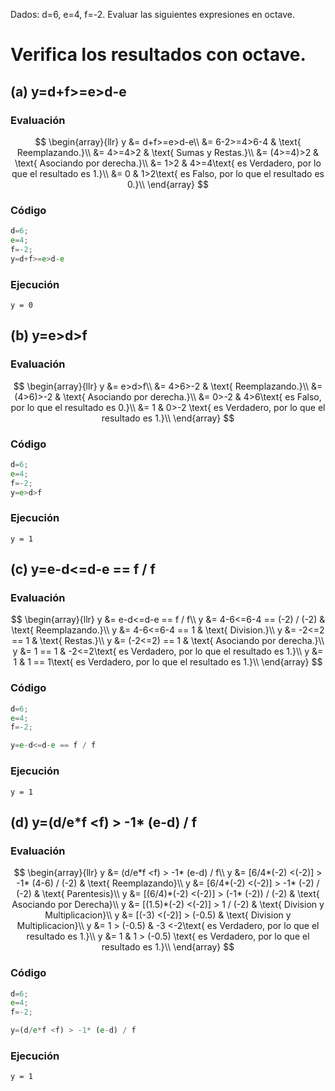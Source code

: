 Dados: d=6, e=4, f=-2. Evaluar las siguientes expresiones en octave.

#   Verifica los resultados con octave.

## (a) y=d+f>=e>d-e

### Evaluación
$$
	\begin{array}{llr}
		y &= d+f>=e>d-e\\
		  &= 6-2>=4>6-4 & \text{ Reemplazando.}\\ 
		  &= 4>=4>2 & \text{ Sumas y Restas.}\\
		  &= (4>=4)>2 & \text{ Asociando por derecha.}\\
		  &= 1>2 & 4>=4\text{ es Verdadero, por lo que el resultado es 1.}\\
		  &= 0 & 1>2\text{ es Falso, por lo que el resultado es 0.}\\ 
	\end{array}
$$

### Código

```octave
d=6;
e=4;
f=-2;
y=d+f>=e>d-e
```

### Ejecución
```
y = 0
```

## (b) y=e>d>f

### Evaluación
$$
	\begin{array}{llr}
		y &= e>d>f\\
		  &= 4>6>-2 & \text{ Reemplazando.}\\ 
		  &= (4>6)>-2 & \text{ Asociando por derecha.}\\ 
		  &= 0>-2 & 4>6\text{ es Falso, por lo que el resultado es 0.}\\ 
		  &= 1 & 0>-2 \text{ es Verdadero, por lo que el resultado es 1.}\\ 
	\end{array}
$$
### Código
```octave
d=6;
e=4;
f=-2;
y=e>d>f
```

### Ejecución
```
y = 1
```

## (c) y=e-d<=d-e == f / f
### Evaluación
$$
	\begin{array}{llr}
		y &=  e-d<=d-e == f / f\\
		y &=  4-6<=6-4 == (-2) / (-2) & \text{ Reemplazando.}\\ 
		y &=  4-6<=6-4 == 1 & \text{ Division.}\\ 
		y &=  -2<=2 == 1 & \text{ Restas.}\\ 
		y &=  (-2<=2) == 1 & \text{ Asociando por derecha.}\\ 
		y &=  1 == 1 & -2<=2\text{ es Verdadero, por lo que el resultado es 1.}\\ 
		y &=  1 & 1 == 1\text{ es Verdadero, por lo que el resultado es 1.}\\ 
	\end{array}
$$

### Código
```octave
d=6;
e=4;
f=-2;

y=e-d<=d-e == f / f
```

### Ejecución
```
y = 1
```

## (d) y=(d/e\*f <f) > -1* (e-d) / f

### Evaluación
$$
	\begin{array}{llr}
		y &= (d/e*f <f) > -1* (e-d) / f\\
		y &= [6/4*(-2) <(-2)] > -1* (4-6) / (-2) & \text{ Reemplazando}\\ 
		y &= [6/4*(-2) <(-2)] > -1* (-2) / (-2) & \text{ Parentesis}\\ 
		y &= [(6/4)*(-2) <(-2)] > (-1* (-2)) / (-2) & \text{ Asociando por Derecha}\\ 
		y &= [(1.5)*(-2) <(-2)] > 1 / (-2) & \text{ Division y Multiplicacion}\\ 
		y &= [(-3) <(-2)] > (-0.5) & \text{ Division y Multiplicacion}\\ 
		y &= 1 > (-0.5) & -3 <-2\text{ es Verdadero, por lo que el resultado es 1.}\\ 
		y &= 1 & 1 > (-0.5) \text{ es Verdadero, por lo que el resultado es 1.}\\ 
	\end{array}
$$

### Código
```octave
d=6;
e=4;
f=-2;

y=(d/e*f <f) > -1* (e-d) / f
```

### Ejecución
```
y = 1
```
